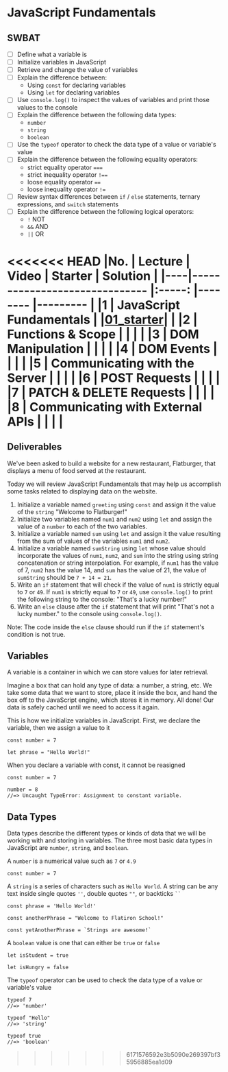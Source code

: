 # JavaScript Fundamentals
## SWBAT
- [ ] Define what a variable is
- [ ] Initialize variables in JavaScript
- [ ] Retrieve and change the value of variables
- [ ] Explain the difference between:
    - Using `const` for declaring variables
    - Using `let` for declaring variables
- [ ] Use `console.log()` to inspect the values of variables and print those values to the console
- [ ] Explain the difference between the following data types:
    - `number`
    - `string`
    - `boolean`
- [ ] Use the `typeof` operator to check the data type of a value or variable's value
- [ ] Explain the difference between the following equality operators:
    - strict equality operator `===`
    - strict inequality operator `!==`
    - loose equality operator `==`
    - loose inequality operator `!=`
- [ ] Review syntax differences between `if` / `else` statements, ternary expressions, and `switch` statements
- [ ] Explain the difference between the following logical operators:
    - `!` NOT
    - `&&` AND
    - `||` OR


<<<<<<< HEAD
|No. | Lecture                          | Video 	| Starter 	| Solution 	|
|----|------------------------------	|:-----:	|--------	|---------	|
|1 | JavaScript Fundamentals            | |[01_starter](https://github.com/RikkuX491/EAST-SE-111323-Phase-1/tree/01_starter)| |
|2 | Functions & Scope                	| | | |
|3 | DOM Manipulation                 	| | | |
|4 | DOM Events                       	| | | |
|5 | Communicating with the Server    	| | | |
|6 | POST Requests                    	| | | |
|7 | PATCH & DELETE Requests          	| | | |
|8 | Communicating with External APIs 	| | | |
=======
## Deliverables

We've been asked to build a website for a new restaurant, Flatburger, that displays a menu of food served at the restaurant.

Today we will review JavaScript Fundamentals that may help us accomplish some tasks related to displaying data on the website.

1. Initialize a variable named `greeting` using `const` and assign it the value of the `string` "Welcome to Flatburger!"
2. Initialize two variables named `num1` and `num2` using `let` and assign the value of a `number` to each of the two variables.
3. Initialize a variable named `sum` using `let` and assign it the value resulting from the sum of values of the variables `num1` and `num2`.
4. Initialize a variable named `sumString` using `let` whose value should incorporate the values of `num1`, `num2`, and `sum` into the string using string concatenation or string interpolation. For example, if `num1` has the value of 7, `num2` has the value 14, and `sum` has the value of 21, the value of `sumString` should be `7 + 14 = 21`.
5. Write an `if` statement that will check if the value of `num1` is strictly equal to `7` or `49`. If `num1` is strictly equal to `7` or `49`, use `console.log()` to print the following string to the console: "That's a lucky number!"
6. Write an `else` clause after the `if` statement that will print "That's not a lucky number." to the console using `console.log()`.

Note: The code inside the `else` clause should run if the `if` statement's condition is not true.


## Variables
A variable is a container in which we can store values for later retrieval.

Imagine a box that can hold any type of data: a number, a string, etc. We take some data that we want to store, place it inside the box, and hand the box off to the JavaScript engine, which stores it in memory. All done! Our data is safely cached until we need to access it again.

This is how we initialize variables in JavaScript. First, we declare the variable, then we assign a value to it

```
const number = 7

let phrase = "Hello World!"
```

When you declare a variable with const, it cannot be reasigned

```
const number = 7

number = 8
//=> Uncaught TypeError: Assignment to constant variable.
```

## Data Types
Data types describe the different types or kinds of data that we will be working with and storing in variables. The three most basic data types in JavaScript are `number`, `string`, and `boolean`.

A `number` is a numerical value such as `7` or `4.9`

```
const number = 7
```

A `string` is a series of characters such as `Hello World`. A string can be any text inside single quotes `''`, double quotes `""`, or backticks ` `` `

```
const phrase = 'Hello World!'

const anotherPhrase = "Welcome to Flatiron School!"

const yetAnotherPhrase = `Strings are awesome!`
```

A `boolean` value is one that can either be `true` or `false`

```
let isStudent = true

let isHungry = false
```

The `typeof` operator can be used to check the data type of a value or variable's value

```
typeof 7
//=> 'number'

typeof "Hello"
//=> 'string'

typeof true
//=> 'boolean'
```
>>>>>>> 6171576592e3b5090e269397bf35956885ea1d09
